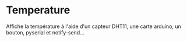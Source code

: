 # Temperature
Affiche la température à l'aide d'un capteur DHT11, une carte arduino,
un bouton, pyserial et notify-send…